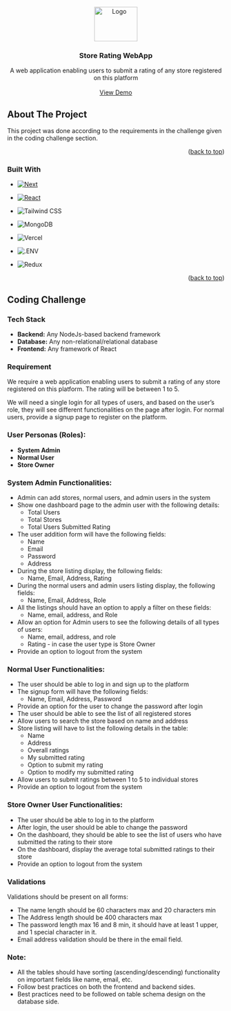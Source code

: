 <!-- PROJECT LOGO -->
<br />
<div align="center">
  <a href="https://github.com/github_username/repo_name">
    <img src="public/store3d.jpg" alt="Logo" width="100" height="80">
  </a>

<h3 align="center">Store Rating WebApp</h3>

  <p align="center">
    A web application enabling users to submit a rating of any store
registered on this platform
    <br />
    <!-- <a href="https://github.com/github_username/repo_name"><strong>Explore the docs »</strong></a>
    <br /> -->
    <br />
    <a href="https://store-rating-app.vercel.app/">View Demo</a>
    <!-- ·
    <a href="https://github.com/github_username/repo_name/issues/new?labels=bug&template=bug-report---.md">Report Bug</a>
    ·
    <a href="https://github.com/github_username/repo_name/issues/new?labels=enhancement&template=feature-request---.md">Request Feature</a> -->
  </p>
</div>

<!-- ABOUT THE PROJECT -->

## About The Project

<!-- [![Product Name Screen Shot][product-screenshot]](https://example.com) -->

This project was done according to the requirements in the challenge given in the coding challenge section.

<p align="right">(<a href="#readme-top">back to top</a>)</p>

### Built With

- [![Next][Next.js]][Next-url]
- [![React][React.js]][React-url]

- ![Tailwind CSS](https://img.shields.io/static/v1?style=for-the-badge&message=Tailwind+CSS&color=222222&logo=Tailwind+CSS&logoColor=06B6D4&label=)
- ![MongoDB](https://img.shields.io/static/v1?style=for-the-badge&message=MongoDB&color=47A248&logo=MongoDB&logoColor=FFFFFF&label=)
- ![Vercel](https://img.shields.io/static/v1?style=for-the-badge&message=Vercel&color=000000&logo=Vercel&logoColor=FFFFFF&label=)
- ![.ENV](https://img.shields.io/static/v1?style=for-the-badge&message=.ENV&color=222222&logo=.ENV&logoColor=ECD53F&label=)
- ![Redux](https://img.shields.io/static/v1?style=for-the-badge&message=Redux&color=764ABC&logo=Redux&logoColor=FFFFFF&label=)

<p align="right">(<a href="#readme-top">back to top</a>)</p>

<!-- GETTING STARTED -->

<!-- ## Screenshots

### Admin-Dashboard

<img src="readme-assets/admin-dashboard.png" alt="Logo" width="500" height="300">

### Filter and View Users

<img src="readme-assets/filter and view users.png" alt="Logo" width="500" height="300">

### User-Dashboard

<img src="readme-assets/user-dashboard.png" alt="Logo" width="500" height="300">

### Change-Rating

<img src="readme-assets/change-rating.png" alt="Logo" width="500" height="300">

### Store Owner Dashboard

<img src="readme-assets/store-owner-dashboard.png" alt="Logo" width="500" height="300"> -->

## Coding Challenge

### Tech Stack

- **Backend:** Any NodeJs-based backend framework
- **Database:** Any non-relational/relational database
- **Frontend:** Any framework of React

### Requirement

We require a web application enabling users to submit a rating of any store registered on this platform. The rating will be between 1 to 5.

We will need a single login for all types of users, and based on the user’s role, they will see different functionalities on the page after login. For normal users, provide a signup page to register on the platform.

### User Personas (Roles):

- **System Admin**
- **Normal User**
- **Store Owner**

### System Admin Functionalities:

- Admin can add stores, normal users, and admin users in the system
- Show one dashboard page to the admin user with the following details:
  - Total Users
  - Total Stores
  - Total Users Submitted Rating
- The user addition form will have the following fields:
  - Name
  - Email
  - Password
  - Address
- During the store listing display, the following fields:
  - Name, Email, Address, Rating
- During the normal users and admin users listing display, the following fields:
  - Name, Email, Address, Role
- All the listings should have an option to apply a filter on these fields:
  - Name, email, address, and Role
- Allow an option for Admin users to see the following details of all types of users:
  - Name, email, address, and role
  - Rating - in case the user type is Store Owner
- Provide an option to logout from the system

### Normal User Functionalities:

- The user should be able to log in and sign up to the platform
- The signup form will have the following fields:
  - Name, Email, Address, Password
- Provide an option for the user to change the password after login
- The user should be able to see the list of all registered stores
- Allow users to search the store based on name and address
- Store listing will have to list the following details in the table:
  - Name
  - Address
  - Overall ratings
  - My submitted rating
  - Option to submit my rating
  - Option to modify my submitted rating
- Allow users to submit ratings between 1 to 5 to individual stores
- Provide an option to logout from the system

### Store Owner User Functionalities:

- The user should be able to log in to the platform
- After login, the user should be able to change the password
- On the dashboard, they should be able to see the list of users who have submitted the rating to their store
- On the dashboard, display the average total submitted ratings to their store
- Provide an option to logout from the system

### Validations

Validations should be present on all forms:

- The name length should be 60 characters max and 20 characters min
- The Address length should be 400 characters max
- The password length max 16 and 8 min, it should have at least 1 upper, and 1 special character in it.
- Email address validation should be there in the email field.

### Note:

- All the tables should have sorting (ascending/descending) functionality on important fields like name, email, etc.
- Follow best practices on both the frontend and backend sides.
- Best practices need to be followed on table schema design on the database side.

[Next.js]: https://img.shields.io/badge/next.js-000000?style=for-the-badge&logo=nextdotjs&logoColor=white
[Next-url]: https://nextjs.org/
[React.js]: https://img.shields.io/badge/React-20232A?style=for-the-badge&logo=react&logoColor=61DAFB
[React-url]: https://reactjs.org/
